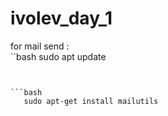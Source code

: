 # ivolev_day_1

for mail send : <br>
``bash
   sudo apt update
```


```bash
   sudo apt-get install mailutils
```
